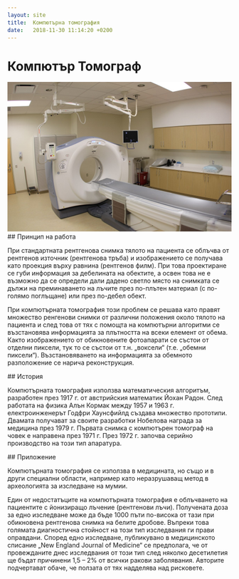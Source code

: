 ```yaml
---
layout: site
title:  Компютърна томография
date:   2018-11-30 11:14:20 +0200
---
```

# Компютър Томограф

<img class="post_ct" src="/gallery/1280px-UPMCEast_CTscan.jpg" alt="CT">
## Принцип на работа
<p>При стандартната рентгенова снимка тялото на пациента се облъчва от рентгенов източник (рентгенова тръба) и изображението се получава като проекция върху равнина (рентгенов филм). При това проектиране се губи информация за дебелината на обектите, а освен това не е възможно да се определи дали дадено светло място на снимката се дължи на преминаването на лъчите през по-плътен материал (с по-голямо поглъщане) или през по-дебел обект.</p>
<p>При компютърната томография този проблем се решава като правят множество ренгенови снимки от различни положения около тялото на пациента и след това от тях с помощта на компютърни алгоритми се възстановява информацията за плътността на всеки елемент от обема. Както изображението от обикновените фотоапарати се състои от отделни пиксели, тук то се състои от т.н. „воксели“ (т.е. „обемни пиксели“). Възстановяването на информацията за обемното разположение се нарича реконструкция.</p>
## История
<p>Компютърната томография използва математическия алгоритъм, разработен през 1917 г. от австрийския математик Йохан Радон. След работата на физика Алън Кормак между 1957 и 1963 г. електроинженерът Годфри Хаунсфийлд създава множество прототипи. Двамата получават за своите разработки Нобелова награда за медицина през 1979 г. Първата снимка с компютърен томограф на човек е направена през 1971 г. През 1972 г. започва серийно производство на този тип апаратура.</p>
## Приложение
<p>Компютърната томография се използва в медицината, но също и в други специални области, например като неразрушаващ метод в археологията за изследване на мумии.</p>
<p>Един от недостатъците на компютърната томография е облъчването на пациентите с йонизиращо лъчение (рентгенови лъчи). Получената доза за едно изследване може да бъде 1000 пъти по-висока от тази при обикновена рентгенова снимка на белите дробове. Въпреки това голямата диагностична стойност на този тип изследвания ги прави оправдани. Според едно изследване, публикувано в медицинското списание „New England Journal of Medicine“ се предполага, че от провежданите днес изследвания от този тип след няколко десетилетия ще бъдат причинени 1,5 – 2% от всички ракови заболявания. Авторите подчертават обаче, че ползата от тях надделява над рисковете.</p>
